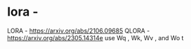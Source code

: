 # lora - 




LORA - https://arxiv.org/abs/2106.09685
QLORA - https://arxiv.org/abs/2305.14314e use Wq , Wk, Wv , and Wo t
